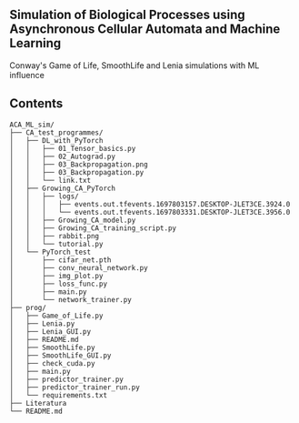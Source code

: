 ## Simulation of Biological Processes using Asynchronous Cellular Automata and Machine Learning
Conway's Game of Life, SmoothLife and Lenia simulations with ML influence

## Contents
```
ACA_ML_sim/
├── CA_test_programmes/
│   ├── DL_with_PyTorch
│   │   ├── 01_Tensor_basics.py
│   │   ├── 02_Autograd.py
│   │   ├── 03_Backpropagation.png
│   │   ├── 03_Backpropagation.py
│   │   └── link.txt
│   ├── Growing_CA_PyTorch
│   │   ├── logs/
│   │   │   ├── events.out.tfevents.1697803157.DESKTOP-JLET3CE.3924.0
│   │   │   └── events.out.tfevents.1697803331.DESKTOP-JLET3CE.3956.0
│   │   ├── Growing_CA_model.py
│   │   ├── Growing_CA_training_script.py
│   │   ├── rabbit.png
│   │   └── tutorial.py
│   └── PyTorch_test
│       ├── cifar_net.pth
│       ├── conv_neural_network.py
│       ├── img_plot.py
│       ├── loss_func.py
│       ├── main.py
│       └── network_trainer.py
├── prog/
│   ├── Game_of_Life.py
│   ├── Lenia.py
│   ├── Lenia_GUI.py
│   ├── README.md
│   ├── SmoothLife.py
│   ├── SmoothLife_GUI.py
│   ├── check_cuda.py
│   ├── main.py
│   ├── predictor_trainer.py
│   ├── predictor_trainer_run.py
│   └── requirements.txt
├── Literatura
└── README.md
```
